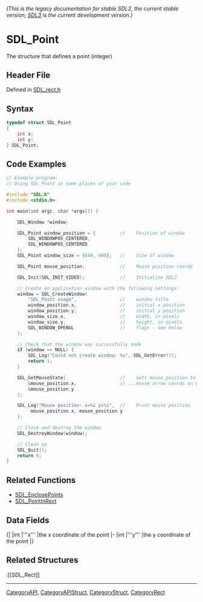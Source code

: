 ###### (This is the legacy documentation for stable SDL2, the current stable version; [SDL3](https://wiki.libsdl.org/SDL3/) is the current development version.)
# SDL_Point

The structure that defines a point (integer)

## Header File

Defined in [SDL_rect.h](https://github.com/libsdl-org/SDL/blob/SDL2/include/SDL_rect.h)

## Syntax

```c
typedef struct SDL_Point
{
    int x;
    int y;
} SDL_Point;
```

## Code Examples

```c++
// Example program:
// Using SDL_Point in some places of your code

#include "SDL.h"
#include <stdio.h>

int main(int argc, char *argv[]) {

    SDL_Window *window;

    SDL_Point window_position = {         //    Position of window
        SDL_WINDOWPOS_CENTERED,
        SDL_WINDOWPOS_CENTERED
    };
    SDL_Point window_size = {640, 480};   //    Size of window

    SDL_Point mouse_position;             //    Mouse position coords

    SDL_Init(SDL_INIT_VIDEO);             //    Initialize SDL2

    // Create an application window with the following settings:
    window = SDL_CreateWindow( 
        "SDL_Point usage",                //    window title
        window_position.x,                //    initial x position
        window_position.y,                //    initial y position
        window_size.x,                    //    width, in pixels
        window_size.y,                    //    height, in pixels
        SDL_WINDOW_OPENGL                 //    flags - see below
    );

    // Check that the window was successfully made
    if (window == NULL) {
        SDL_Log("Could not create window: %s", SDL_GetError());
        return 1;
    }

    SDL_GetMouseState(                    //    Sets mouse_position to...
        &mouse_position.x,                // ...mouse arrow coords on window
        &mouse_position.y
    );

    SDL_Log("Mouse position: x=%i y=%i",  //    Print mouse position
         mouse_position.x, mouse_position.y
    );

    // Close and destroy the window
    SDL_DestroyWindow(window); 

    // Clean up
    SDL_Quit();
    return 0; 
}
```

## Related Functions

* [SDL_EnclosePoints](SDL_EnclosePoints)
* [SDL_PointInRect](SDL_PointInRect)


## Data Fields

{|
|int
|'''x'''
|the x coordinate of the point
|-
|int
|'''y'''
|the y coordinate of the point
|}

## Related Structures

:[[SDL_Rect]]

----
[CategoryAPI](CategoryAPI), [CategoryAPIStruct](CategoryAPIStruct), [CategoryStruct](CategoryStruct), [CategoryRect](CategoryRect)



